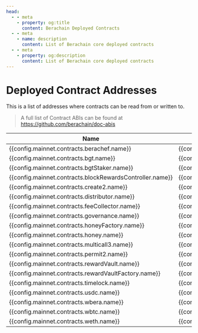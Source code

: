 ```yaml
---
head:
  - - meta
    - property: og:title
      content: Berachain Deployed Contracts
  - - meta
    - name: description
      content: List of Berachain core deployed contracts
  - - meta
    - property: og:description
      content: List of Berachain core deployed contracts
---
```


<script setup>
  import config from '@berachain/config/constants.json';
</script>

# Deployed Contract Addresses

This is a list of addresses where contracts can be read from or written to.

> A full list of Contract ABIs can be found at https://github.com/berachain/doc-abis

| Name                                                                                                                            | Address                                                                                                                                                                                             | ABI                                                                                                                                             |
| ------------------------------------------------------------------------------------------------------------------------------- | --------------------------------------------------------------------------------------------------------------------------------------------------------------------------------------------------- | ----------------------------------------------------------------------------------------------------------------------------------------------- |
| <a :href="config.mainnet.contracts.berachef.docsUrl">{{config.mainnet.contracts.berachef.name}}</a>                             | <a target="_blank" :href="config.mainnet.dapps.berascan.url + 'address/' + config.mainnet.contracts.berachef.address">{{config.mainnet.contracts.berachef.address}}</a>                             | <a target="_blank" v-if=config.mainnet.contracts.berachef.abi :href="config.mainnet.contracts.berachef.abi">ABI</a>                             |
| <a :href="config.mainnet.contracts.bgt.docsUrl">{{config.mainnet.contracts.bgt.name}}</a>                                       | <a target="_blank" :href="config.mainnet.dapps.berascan.url + 'address/' + config.mainnet.contracts.bgt.address">{{config.mainnet.contracts.bgt.address}}</a>                                       | <a target="_blank" v-if=config.mainnet.contracts.bgt.abi :href="config.mainnet.contracts.bgt.abi">ABI</a>                                       |
| <a :href="config.mainnet.contracts.bgtStaker.docsUrl">{{config.mainnet.contracts.bgtStaker.name}}</a>                           | <a target="_blank" :href="config.mainnet.dapps.berascan.url + 'address/' + config.mainnet.contracts.bgtStaker.address">{{config.mainnet.contracts.bgtStaker.address}}</a>                           | <a target="_blank" v-if=config.mainnet.contracts.bgtStaker.abi :href="config.mainnet.contracts.bgtStaker.abi">ABI</a>                           |
| <a :href="config.mainnet.contracts.blockRewardsController.docsUrl">{{config.mainnet.contracts.blockRewardsController.name}}</a> | <a target="_blank" :href="config.mainnet.dapps.berascan.url + 'address/' + config.mainnet.contracts.blockRewardsController.address">{{config.mainnet.contracts.blockRewardsController.address}}</a> | <a target="_blank" v-if=config.mainnet.contracts.blockRewardsController.abi :href="config.mainnet.contracts.blockRewardsController.abi">ABI</a> |
| <a :href="config.mainnet.contracts.create2.docsUrl">{{config.mainnet.contracts.create2.name}}</a>                               | <a target="_blank" :href="config.mainnet.dapps.berascan.url + 'address/' + config.mainnet.contracts.create2.address">{{config.mainnet.contracts.create2.address}}</a>                               | <a target="_blank" v-if=config.mainnet.contracts.create2.abi :href="config.mainnet.contracts.create2.abi">ABI</a>                               |
| <a :href="config.mainnet.contracts.distributor.docsUrl">{{config.mainnet.contracts.distributor.name}}</a>                       | <a target="_blank" :href="config.mainnet.dapps.berascan.url + 'address/' + config.mainnet.contracts.distributor.address">{{config.mainnet.contracts.distributor.address}}</a>                       | <a target="_blank" v-if=config.mainnet.contracts.distributor.abi :href="config.mainnet.contracts.distributor.abi">ABI</a>                       |
| <a :href="config.mainnet.contracts.feeCollector.docsUrl">{{config.mainnet.contracts.feeCollector.name}}</a>                     | <a target="_blank" :href="config.mainnet.dapps.berascan.url + 'address/' + config.mainnet.contracts.feeCollector.address">{{config.mainnet.contracts.feeCollector.address}}</a>                     | <a target="_blank" v-if=config.mainnet.contracts.feeCollector.abi :href="config.mainnet.contracts.feeCollector.abi">ABI</a>                     |
| <a :href="config.mainnet.contracts.governance.docsUrl">{{config.mainnet.contracts.governance.name}}</a>                         | <a target="_blank" :href="config.mainnet.dapps.berascan.url + 'address/' + config.mainnet.contracts.governance.address">{{config.mainnet.contracts.governance.address}}</a>                         | <a target="_blank" v-if=config.mainnet.contracts.governance.abi :href="config.mainnet.contracts.governance.abi">ABI</a>                         |
| <a :href="config.mainnet.contracts.honeyFactory.docsUrl">{{config.mainnet.contracts.honeyFactory.name}}</a>                     | <a target="_blank" :href="config.mainnet.dapps.berascan.url + 'address/' + config.mainnet.contracts.honeyFactory.address">{{config.mainnet.contracts.honeyFactory.address}}</a>                     | <a target="_blank" v-if=config.mainnet.contracts.honeyFactory.abi :href="config.mainnet.contracts.honeyFactory.abi">ABI</a>                     |
| <a :href="config.mainnet.contracts.honey.docsUrl">{{config.mainnet.contracts.honey.name}}</a>                                   | <a target="_blank" :href="config.mainnet.dapps.berascan.url + 'address/' + config.mainnet.contracts.honey.address">{{config.mainnet.contracts.honey.address}}</a>                                   | <a target="_blank" v-if=config.mainnet.contracts.honey.abi :href="config.mainnet.contracts.honey.abi">ABI</a>                                   |
| <a :href="config.mainnet.contracts.multicall3.docsUrl">{{config.mainnet.contracts.multicall3.name}}</a>                         | <a target="_blank" :href="config.mainnet.dapps.berascan.url + 'address/' + config.mainnet.contracts.multicall3.address">{{config.mainnet.contracts.multicall3.address}}</a>                         | <a target="_blank" v-if=config.mainnet.contracts.multicall3.abi :href="config.mainnet.contracts.multicall3.abi">ABI</a>                         |
| <a :href="config.mainnet.contracts.permit2.docsUrl">{{config.mainnet.contracts.permit2.name}}</a>                               | <a target="_blank" :href="config.mainnet.dapps.berascan.url + 'address/' + config.mainnet.contracts.permit2.address">{{config.mainnet.contracts.permit2.address}}</a>                               | <a target="_blank" v-if=config.mainnet.contracts.permit2.abi :href="config.mainnet.contracts.permit2.abi">ABI</a>                               |
| <a :href="config.mainnet.contracts.rewardVault.docsUrl">{{config.mainnet.contracts.rewardVault.name}}</a>                       | <a target="_blank" :href="config.mainnet.dapps.berascan.url + 'address/' + config.mainnet.contracts.rewardVault.address">{{config.mainnet.contracts.rewardVault.address}}</a>                       | <a target="_blank" v-if=config.mainnet.contracts.rewardVault.abi :href="config.mainnet.contracts.rewardVault.abi">ABI</a>                       |
| <a :href="config.mainnet.contracts.rewardVaultFactory.docsUrl">{{config.mainnet.contracts.rewardVaultFactory.name}}</a>         | <a target="_blank" :href="config.mainnet.dapps.berascan.url + 'address/' + config.mainnet.contracts.rewardVaultFactory.address">{{config.mainnet.contracts.rewardVaultFactory.address}}</a>         | <a target="_blank" v-if=config.mainnet.contracts.rewardVaultFactory.abi :href="config.mainnet.contracts.rewardVaultFactory.abi">ABI</a>         |
| <a :href="config.mainnet.contracts.timelock.docsUrl">{{config.mainnet.contracts.timelock.name}}</a>                             | <a target="_blank" :href="config.mainnet.dapps.berascan.url + 'address/' + config.mainnet.contracts.timelock.address">{{config.mainnet.contracts.timelock.address}}</a>                             | <a target="_blank" v-if=config.mainnet.contracts.timelock.abi :href="config.mainnet.contracts.timelock.abi">ABI</a>                             |
| <a :href="config.mainnet.contracts.usdc.docsUrl">{{config.mainnet.contracts.usdc.name}}</a>                                     | <a target="_blank" :href="config.mainnet.dapps.berascan.url + 'address/' + config.mainnet.contracts.usdc.address">{{config.mainnet.contracts.usdc.address}}</a>                                     | <a target="_blank" v-if=config.mainnet.contracts.usdc.abi :href="config.mainnet.contracts.usdc.abi">ABI</a>                                     |
| <a :href="config.mainnet.contracts.wbera.docsUrl">{{config.mainnet.contracts.wbera.name}}</a>                                   | <a target="_blank" :href="config.mainnet.dapps.berascan.url + 'address/' + config.mainnet.contracts.wbera.address">{{config.mainnet.contracts.wbera.address}}</a>                                   | <a target="_blank" v-if=config.mainnet.contracts.wbera.abi :href="config.mainnet.contracts.wbera.abi">ABI</a>                                   |
| <a :href="config.mainnet.contracts.wbtc.docsUrl">{{config.mainnet.contracts.wbtc.name}}</a>                                     | <a target="_blank" :href="config.mainnet.dapps.berascan.url + 'address/' + config.mainnet.contracts.wbtc.address">{{config.mainnet.contracts.wbtc.address}}</a>                                     | <a target="_blank" v-if=config.mainnet.contracts.wbtc.abi :href="config.mainnet.contracts.wbtc.abi">ABI</a>                                     |
| <a :href="config.mainnet.contracts.weth.docsUrl">{{config.mainnet.contracts.weth.name}}</a>                                     | <a target="_blank" :href="config.mainnet.dapps.berascan.url + 'address/' + config.mainnet.contracts.weth.address">{{config.mainnet.contracts.weth.address}}</a>                                     | <a target="_blank" v-if=config.mainnet.contracts.weth.abi :href="config.mainnet.contracts.weth.abi">ABI</a>                                     |
